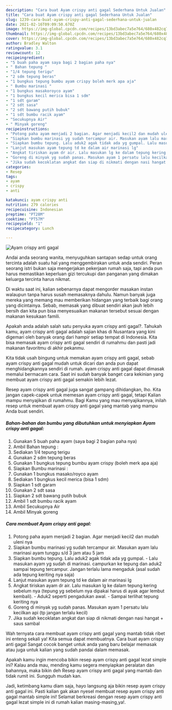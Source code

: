 ```yaml
---
description: "Cara buat Ayam crispy anti gagal Sederhana Untuk Jualan"
title: "Cara buat Ayam crispy anti gagal Sederhana Untuk Jualan"
slug: 1239-cara-buat-ayam-crispy-anti-gagal-sederhana-untuk-jualan
date: 2021-02-16T09:09:50.670Z
image: https://img-global.cpcdn.com/recipes/13bd3abec7a5e764/680x482cq70/ayam-crispy-anti-gagal-foto-resep-utama.jpg
thumbnail: https://img-global.cpcdn.com/recipes/13bd3abec7a5e764/680x482cq70/ayam-crispy-anti-gagal-foto-resep-utama.jpg
cover: https://img-global.cpcdn.com/recipes/13bd3abec7a5e764/680x482cq70/ayam-crispy-anti-gagal-foto-resep-utama.jpg
author: Bradley Walton
ratingvalue: 3.1
reviewcount: 12
recipeingredient:
- "5 buah paha ayam saya bagi 2 bagian paha nya"
- " Bahan tepung "
- "1/4 tepung terigu"
- "2 sdm tepung beras"
- "1 bungkus tepung bumbu ayam crispy boleh merk apa aja"
- " Bumbu marinasi "
- "1 bungkus masakoroyco ayam"
- "1 bungkus kecil merica bisa 1 sdm"
- "1 sdt garam"
- "2 sdt sasa"
- "2 sdt bawang putih bubuk"
- "1 sdt bumbu racik ayam"
- "Secukupnya Air"
- " Minyak goreng"
recipeinstructions:
- "Potong paha ayam menjadi 2 bagian. Agar menjadi kecil2 dan mudah uleni nya"
- "Siapkan bumbu marinasi yg sudah tercampur air. Masukan ayam lalu marinasi ayam tunggu s/d 3 jam atau 5 jam"
- "Siapkan bumbu tepung. Lalu aduk2 agak tidak ada yg gumpal. Lalu masukan ayam yg sudah di marinasi. campurkan ke tepung dan aduk2 sampai tepung tercampur. Jangan terlalu lama mengaduk (asal sudah ada tepung keriting nya saja)"
- "Lanjut masukan ayam tepung td ke dalam air marinasi lg"
- "Angkat tiriskan ayam dr air. Lalu masukan lg ke dalam tepung kering sebelum nya (tepung yg sebelum nya dipakai harus di ayak agar lembut kembali). Aduk2 seperti pengadukan awal.  Sampai terlihat tepung keriting nya"
- "Goreng di minyak yg sudah panas. Masukan ayam 1 persatu lalu kecilkan api (tp jangan terlalu kecil)"
- "Jika sudah kecoklatan angkat dan siap di nikmati dengan nasi hangat + saus sambal"
categories:
- Resep
tags:
- ayam
- crispy
- anti

katakunci: ayam crispy anti 
nutrition: 279 calories
recipecuisine: Indonesian
preptime: "PT28M"
cooktime: "PT57M"
recipeyield: "1"
recipecategory: Lunch

---
```



![Ayam crispy anti gagal](https://img-global.cpcdn.com/recipes/13bd3abec7a5e764/680x482cq70/ayam-crispy-anti-gagal-foto-resep-utama.jpg)

Andai anda seorang wanita, menyuguhkan santapan sedap untuk orang tercinta adalah suatu hal yang menggembirakan untuk anda sendiri. Peran seorang istri bukan saja mengerjakan pekerjaan rumah saja, tapi anda pun harus memastikan keperluan gizi tercukupi dan panganan yang dimakan keluarga tercinta harus nikmat.

Di waktu  saat ini, kalian sebenarnya dapat mengorder masakan instan walaupun tanpa harus susah memasaknya dahulu. Namun banyak juga mereka yang memang mau memberikan hidangan yang terbaik bagi orang yang dicintainya. Sebab, memasak yang dibuat sendiri akan jauh lebih bersih dan kita pun bisa menyesuaikan makanan tersebut sesuai dengan makanan kesukaan famili. 



Apakah anda adalah salah satu penyuka ayam crispy anti gagal?. Tahukah kamu, ayam crispy anti gagal adalah sajian khas di Nusantara yang kini digemari oleh banyak orang dari hampir setiap tempat di Indonesia. Kita bisa memasak ayam crispy anti gagal sendiri di rumahmu dan pasti jadi makanan favoritmu di akhir pekanmu.

Kita tidak usah bingung untuk memakan ayam crispy anti gagal, sebab ayam crispy anti gagal mudah untuk dicari dan anda pun dapat menghidangkannya sendiri di rumah. ayam crispy anti gagal dapat dimasak memalui bermacam cara. Saat ini sudah banyak banget cara kekinian yang membuat ayam crispy anti gagal semakin lebih lezat.

Resep ayam crispy anti gagal juga sangat gampang dihidangkan, lho. Kita jangan capek-capek untuk memesan ayam crispy anti gagal, tetapi Kalian mampu menyajikan di rumahmu. Bagi Kamu yang mau menyajikannya, inilah resep untuk membuat ayam crispy anti gagal yang mantab yang mampu Anda buat sendiri.

<!--inarticleads1-->

##### Bahan-bahan dan bumbu yang dibutuhkan untuk menyiapkan Ayam crispy anti gagal:

1. Gunakan 5 buah paha ayam (saya bagi 2 bagian paha nya)
1. Ambil  Bahan tepung :
1. Sediakan 1/4 tepung terigu
1. Gunakan 2 sdm tepung beras
1. Gunakan 1 bungkus tepung bumbu ayam crispy (boleh merk apa aja)
1. Siapkan  Bumbu marinasi :
1. Gunakan 1 bungkus masako/royco ayam
1. Sediakan 1 bungkus kecil merica (bisa 1 sdm)
1. Siapkan 1 sdt garam
1. Gunakan 2 sdt sasa
1. Siapkan 2 sdt bawang putih bubuk
1. Ambil 1 sdt bumbu racik ayam
1. Ambil Secukupnya Air
1. Ambil  Minyak goreng




<!--inarticleads2-->

##### Cara membuat Ayam crispy anti gagal:

1. Potong paha ayam menjadi 2 bagian. Agar menjadi kecil2 dan mudah uleni nya
1. Siapkan bumbu marinasi yg sudah tercampur air. Masukan ayam lalu marinasi ayam tunggu s/d 3 jam atau 5 jam
1. Siapkan bumbu tepung. Lalu aduk2 agak tidak ada yg gumpal. - Lalu masukan ayam yg sudah di marinasi. campurkan ke tepung dan aduk2 sampai tepung tercampur. Jangan terlalu lama mengaduk (asal sudah ada tepung keriting nya saja)
1. Lanjut masukan ayam tepung td ke dalam air marinasi lg
1. Angkat tiriskan ayam dr air. Lalu masukan lg ke dalam tepung kering sebelum nya (tepung yg sebelum nya dipakai harus di ayak agar lembut kembali). - Aduk2 seperti pengadukan awal.  - Sampai terlihat tepung keriting nya
1. Goreng di minyak yg sudah panas. Masukan ayam 1 persatu lalu kecilkan api (tp jangan terlalu kecil)
1. Jika sudah kecoklatan angkat dan siap di nikmati dengan nasi hangat + saus sambal




Wah ternyata cara membuat ayam crispy anti gagal yang mantab tidak ribet ini enteng sekali ya! Kita semua dapat membuatnya. Cara buat ayam crispy anti gagal Sangat cocok banget untuk anda yang baru belajar memasak atau juga untuk kalian yang sudah pandai dalam memasak.

Apakah kamu ingin mencoba bikin resep ayam crispy anti gagal lezat simple ini? Kalau anda mau, mending kamu segera menyiapkan peralatan dan bahannya, maka bikin deh Resep ayam crispy anti gagal yang mantab dan tidak rumit ini. Sungguh mudah kan. 

Jadi, ketimbang kamu diam saja, hayo langsung aja bikin resep ayam crispy anti gagal ini. Pasti kalian gak akan nyesel membuat resep ayam crispy anti gagal mantab simple ini! Selamat berkreasi dengan resep ayam crispy anti gagal lezat simple ini di rumah kalian masing-masing,ya!.

